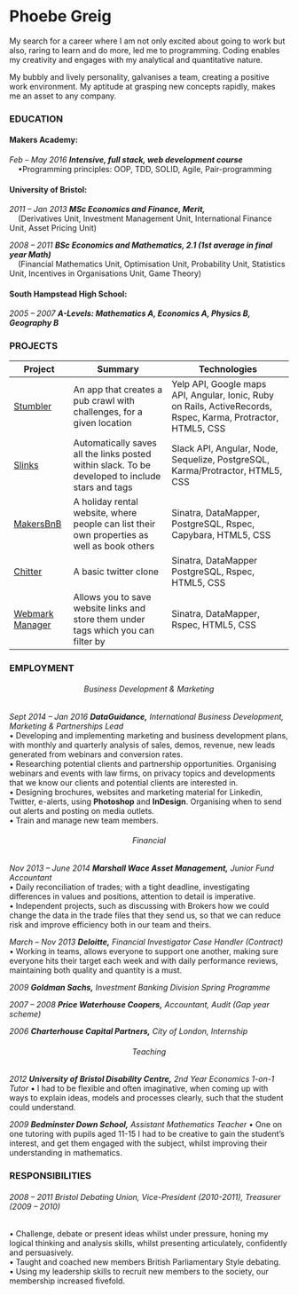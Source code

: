 # Phoebe Greig

My search for a career where I am not only excited about going to work but also, raring to learn and do more, led me to programming. Coding enables my creativity and engages with my analytical and quantitative nature.

My bubbly and lively personality, galvanises a team, creating a positive work environment. My aptitude at grasping new concepts rapidly, makes me an asset to any company.

### EDUCATION

#### Makers Academy:
*Feb – May 2016 __Intensive, full stack, web development course__*  
&nbsp;&nbsp;&nbsp;&nbsp;•Programming principles: OOP, TDD, SOLID, Agile, Pair-programming  

#### University of Bristol:
*2011 – Jan 2013 __MSc Economics and Finance, Merit,__*  
&nbsp;&nbsp;&nbsp;&nbsp;(Derivatives Unit, Investment Management Unit, International Finance Unit, Asset Pricing Unit)

*2008 – 2011 __BSc Economics and Mathematics, 2.1 (1st average in final year Math)__*  
&nbsp;&nbsp;&nbsp;&nbsp;(Financial Mathematics Unit, Optimisation Unit, Probability Unit, Statistics Unit, Incentives in Organisations Unit, Game Theory)
#### South Hampstead High School:
*2005 – 2007 __A-Levels: Mathematics A, Economics A, Physics B, Geography B__*

### PROJECTS
|   Project   |   Summary   |   Technologies   |
|-------------|-------------|------------------|
| [Stumbler](https://github.com/hawksdoves/pubcrawler) | An app that creates a pub crawl with challenges, for a given location | Yelp API, Google maps API, Angular, Ionic, Ruby on Rails, ActiveRecords, Rspec, Karma, Protractor, HTML5, CSS |
| [Slinks](https://github.com/hawksdoves/slinks) | Automatically saves all the links posted within slack. To be developed to include stars and tags | Slack API, Angular, Node, Sequelize, PostgreSQL, Karma/Protractor, HTML5, CSS |
| [MakersBnB](https://github.com/hawksdoves/makers_bnb) | A holiday rental website, where people can list their own properties as well as book others | Sinatra, DataMapper, PostgreSQL, Rspec, Capybara, HTML5, CSS  |
| [Chitter](https://github.com/hawksdoves/chitter-challenge) | A basic twitter clone | Sinatra, DataMapper PostgreSQL, Rspec, HTML5, CSS |
| [Webmark Manager](https://github.com/hawksdoves/Webmark_manager) | Allows you to save website links and store them under tags which you can filter by | Sinatra, DataMapper, Rspec, HTML5, CSS |


### EMPLOYMENT

###### <p align="center"> Business Development & Marketing </p> ######
*Sept 2014 – Jan 2016 __DataGuidance,__ International Business Development, Marketing & Partnerships Lead*  
• Developing and implementing marketing and business development plans, with monthly and quarterly
analysis of sales, demos, revenue, new leads generated from webinars and conversion rates.  
• Researching potential clients and partnership opportunities. Organising webinars and events with law firms, on privacy topics and developments that we know our clients and potential clients are interested in.   
• Designing brochures, websites and marketing material for Linkedin, Twitter, e-alerts, using __Photoshop__ and __InDesign__. Organising when to send out alerts and posting on media outlets.  
• Train and manage new team members.  

###### <p align="center"> Financial </p> ######

*Nov 2013 – June 2014 __Marshall Wace Asset Management,__ Junior Fund Accountant*  
• Daily reconciliation of trades; with a tight deadline, investigating differences in values and positions, attention to detail is imperative.  
• Independent projects, such as discussing with Brokers how we could change the data in the trade files that they send us, so that we can reduce risk and improve efficiency both in our team and theirs.

*March – Nov 2013 __Deloitte,__ Financial Investigator Case Handler (Contract)*  
• Working in teams, allows everyone to support one another, making sure everyone hits their target each week and with daily performance reviews, maintaining both quality and quantity is a must.  

*2009 __Goldman Sachs,__ Investment Banking Division Spring Programme*

*2007 – 2008 __Price Waterhouse Coopers,__ Accountant, Audit (Gap year scheme)*  

*2006 __Charterhouse Capital Partners,__ City of London, Internship*

###### <p align="center"> Teaching </p> ######

*2012 __University of Bristol Disability Centre,__ 2nd Year Economics 1-on-1 Tutor*
• I had to be flexible and often imaginative, when coming up with ways to explain ideas, models and processes clearly, such that the student could understand.  

*2009 __Bedminster Down School,__ Assistant Mathematics Teacher*
• One on one tutoring with pupils aged 11-15 I had to be creative to gain the student’s interest, and get them engaged with the subject, whilst improving their understanding in mathematics.

### RESPONSIBILITIES
###### *2008 – 2011 Bristol Debating Union, Vice-President (2010-2011), Treasurer (2009 – 2010)* ######
• Challenge, debate or present ideas whilst under pressure, honing my logical thinking and analysis skills, whilst presenting articulately, confidently and persuasively.  
• Taught and coached new members British Parliamentary Style debating.  
• Using my leadership skills to recruit new members to the society, our membership increased fivefold.  
